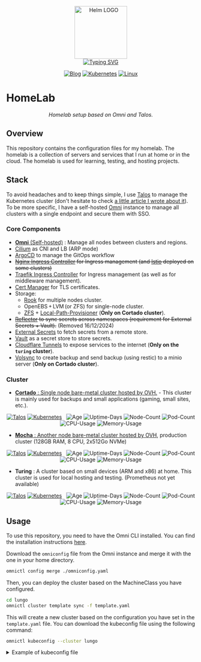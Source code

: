 
<p align="center">
    <img src="https://avatars.githubusercontent.com/u/82603435?v=4" width="140px" alt="Helm LOGO"/>
    <br>
    <a href="https://a-cup-of.coffee"><img src="https://readme-typing-svg.herokuapp.com?font=Fira+Code&pause=1000&center=true&vCenter=true&width=435&lines=Homelab+made+simple;Talos+go+brrrrr;GitOps+FTW;No+inspiration+for+what+I'm+going+to+write+here" alt="Typing SVG" /></a>
</p>

<div align="center">

  [![Blog](https://img.shields.io/badge/Blog-blue?style=for-the-badge&logo=buymeacoffee&logoColor=white)](https://a-cup-of.coffee/)
  [![Kubernetes](https://img.shields.io/badge/Kubernetes-v1.31.3-blue?style=for-the-badge&logo=kubernetes&logoColor=white)](https://kubernetes.io/)
  [![Linux](https://img.shields.io/badge/Talos-v1.8.3-blue?style=for-the-badge&logo=linux&logoColor=white)](https://talos.dev/)

</div>

# HomeLab

<div align="center">

*Homelab setup based on Omni and Talos.*

</div>

## Overview

This repository contains the configuration files for my homelab. The homelab is a collection of servers and services that I run at home or in the cloud. The homelab is used for learning, testing, and hosting projects.

## Stack 

To avoid headaches and to keep things simple, I use [Talos](https://www.talos.dev/) to manage the Kubernetes cluster (don't hesitate to check [a little article I wrote about it](https://a-cup-of.coffee/blog/talos/)). To be more specific, I have a self-hosted [Omni](https://www.siderolabs.com/platform/saas-for-kubernetes/) instance to manage all clusters with a single endpoint and secure them with SSO.

### Core Components

- [**Omni** (Self-hosted)](https://www.siderolabs.com/platform/saas-for-kubernetes/) : Manage all nodes between clusters and regions.
- [Cilium](https://cilium.io/) as CNI and LB (ARP mode)
- [ArgoCD](https://argoproj.github.io/argo-cd/) to manage the GitOps workflow
- ~~[Nginx Ingress Controller](https://kubernetes.github.io/ingress-nginx/) for Ingress management (and [Istio](https://istio.io/) deployed on some clusters)~~
- [Traefik Ingress Controller](https://doc.traefik.io/traefik/getting-started/install-traefik/#use-the-helm-chart) for Ingress management (as well as for middleware management). 
- [Cert Manager](https://cert-manager.io/) for TLS certificates.
- Storage:
  - [Rook](https://rook.io/) for multiple nodes cluster.
  - OpenEBS + LVM (or ZFS) for single-node cluster.
  - [ZFS](https://openzfs.github.io/openzfs-docs/) + [Local-Path-Provisioner](https://github.com/rancher/local-path-provisioner) (**Only on Cortado cluster**).
- ~~[Reflector](https://github.com/emberstack/kubernetes-reflector/blob/main/README.md) to sync secrets across namespaces (requirement for External Secrets + Vault).~~ (Removed 16/12/2024)
- [External Secrets](https://external-secrets.io/latest/) to fetch secrets from a remote store.
- [Vault](https://www.vaultproject.io/) as a secret store to store secrets.
- [Cloudflare Tunnels](https://developers.cloudflare.com/cloudflare-one/connections/connect-networks/) to expose services to the internet (**Only on the `turing` cluster**).
- [Volsync](https://github.com/backube/volsync) to create backup and send backup (using restic) to a minio server (**Only on Cortado cluster**).

### Cluster

- [**Cortado** : Single node bare-metal cluster hosted by OVH.](https://github.com/qjoly/GitOps/tree/main/cortado) - This cluster is mainly used for backups and small applications (gaming, small sites, etc.).
<div align="center">

[![Talos](https://img.shields.io/endpoint?url=https%3A%2F%2Fkromgo.cortado.thoughtless.eu%2Ftalos_version&style=flat-square&logo=talos&logoColor=white&color=red&label=%20)](https://talos.dev)
[![Kubernetes](https://img.shields.io/endpoint?url=https%3A%2F%2Fkromgo.cortado.thoughtless.eu%2Fkubernetes_version&style=flat-square&logo=kubernetes&logoColor=white&color=blue&label=%20)](https://kubernetes.io)&nbsp;&nbsp;
![Age](https://img.shields.io/endpoint?url=https%3A%2F%2Fkromgo.cortado.thoughtless.eu%2Fcluster_age_days&style=flat-square&label=Age)
![Uptime-Days](https://img.shields.io/endpoint?url=https%3A%2F%2Fkromgo.cortado.thoughtless.eu%2Fcluster_uptime_days&style=flat-square&label=Uptime)
![Node-Count](https://img.shields.io/endpoint?url=https%3A%2F%2Fkromgo.cortado.thoughtless.eu%2Fcluster_node_count&style=flat-square&label=Nodes)
![Pod-Count](https://img.shields.io/endpoint?url=https%3A%2F%2Fkromgo.cortado.thoughtless.eu%2Fcluster_pod_count&style=flat-square&label=Pods)
![CPU-Usage](https://img.shields.io/endpoint?url=https%3A%2F%2Fkromgo.cortado.thoughtless.eu%2Fcluster_cpu_usage&style=flat-square&label=CPU)
![Memory-Usage](https://img.shields.io/endpoint?url=https%3A%2F%2Fkromgo.cortado.thoughtless.eu%2Fcluster_memory_usage&style=flat-square&label=Memory)

</div>

- [**Mocha** : Another node bare-metal cluster hosted by OVH](https://github.com/qjoly/GitOps/tree/main/mocha), production cluster (128GB RAM, 8 CPU, 2x512Go NVMe)
<div align="center">

[![Talos](https://img.shields.io/endpoint?url=https%3A%2F%2Fkromgo.mocha.thoughtless.eu%2Ftalos_version&style=flat-square&logo=talos&logoColor=white&color=red&label=%20)](https://talos.dev)
[![Kubernetes](https://img.shields.io/endpoint?url=https%3A%2F%2Fkromgo.mocha.thoughtless.eu%2Fkubernetes_version&style=flat-square&logo=kubernetes&logoColor=white&color=blue&label=%20)](https://kubernetes.io)&nbsp;&nbsp;
![Age](https://img.shields.io/endpoint?url=https%3A%2F%2Fkromgo.mocha.thoughtless.eu%2Fcluster_age_days&style=flat-square&label=Age)
![Uptime-Days](https://img.shields.io/endpoint?url=https%3A%2F%2Fkromgo.mocha.thoughtless.eu%2Fcluster_uptime_days&style=flat-square&label=Uptime)
![Node-Count](https://img.shields.io/endpoint?url=https%3A%2F%2Fkromgo.mocha.thoughtless.eu%2Fcluster_node_count&style=flat-square&label=Nodes)
![Pod-Count](https://img.shields.io/endpoint?url=https%3A%2F%2Fkromgo.mocha.thoughtless.eu%2Fcluster_pod_count&style=flat-square&label=Pods)
![CPU-Usage](https://img.shields.io/endpoint?url=https%3A%2F%2Fkromgo.mocha.thoughtless.eu%2Fcluster_cpu_usage&style=flat-square&label=CPU)
![Memory-Usage](https://img.shields.io/endpoint?url=https%3A%2F%2Fkromgo.mocha.thoughtless.eu%2Fcluster_memory_usage&style=flat-square&label=Memory)

</div>

- **Turing** : A cluster based on small devices (ARM and x86) at home. This cluster is used for local hosting and testing. (Prometheus not yet available)
<div align="center">

[![Talos](https://img.shields.io/endpoint?url=https%3A%2F%2Fkromgo.turing.thoughtless.eu%2Ftalos_version&style=flat-square&logo=talos&logoColor=white&color=red&label=%20)](https://talos.dev)
[![Kubernetes](https://img.shields.io/endpoint?url=https%3A%2F%2Fkromgo.turing.thoughtless.eu%2Fkubernetes_version&style=flat-square&logo=kubernetes&logoColor=white&color=blue&label=%20)](https://kubernetes.io)&nbsp;&nbsp;
![Age](https://img.shields.io/endpoint?url=https%3A%2F%2Fkromgo.turing.thoughtless.eu%2Fcluster_age_days&style=flat-square&label=Age)
![Uptime-Days](https://img.shields.io/endpoint?url=https%3A%2F%2Fkromgo.turing.thoughtless.eu%2Fcluster_uptime_days&style=flat-square&label=Uptime)
![Node-Count](https://img.shields.io/endpoint?url=https%3A%2F%2Fkromgo.turing.thoughtless.eu%2Fcluster_node_count&style=flat-square&label=Nodes)
![Pod-Count](https://img.shields.io/endpoint?url=https%3A%2F%2Fkromgo.turing.thoughtless.eu%2Fcluster_pod_count&style=flat-square&label=Pods)
![CPU-Usage](https://img.shields.io/endpoint?url=https%3A%2F%2Fkromgo.turing.thoughtless.eu%2Fcluster_cpu_usage&style=flat-square&label=CPU)
![Memory-Usage](https://img.shields.io/endpoint?url=https%3A%2F%2Fkromgo.turing.thoughtless.eu%2Fcluster_memory_usage&style=flat-square&label=Memory)

</div>


## Usage

To use this repository, you need to have the Omni CLI installed. You can find the installation instructions [here](https://omni.siderolabs.com/how-to-guides/install-and-configure-omnictl).

Download the `omniconfig` file from the Omni instance and merge it with the one in your home directory.

```bash
omnictl config merge ./omniconfig.yaml
```

Then, you can deploy the cluster based on the MachineClass you have configured.

```bash
cd lungo
omnictl cluster template sync -f template.yaml
```

This will create a new cluster based on the configuration you have set in the `template.yaml` file. You can download the kubeconfig file using the following command:

```bash
omnictl kubeconfig --cluster lungo
```

<details>
<summary>Example of kubeconfig file</summary>

```yaml
apiVersion: v1
kind: Config
clusters:
  - cluster:
      server: https://omni.home.une-tasse-de.cafe:8100/
    name: omni-lungo
contexts:
  - context:
      cluster: omni-lungo
      namespace: default
      user: omni-lungo-quentinj@une-pause-cafe.fr
    name: omni-lungo
current-context: omni-lungo
users:
- name: omni-lungo-quentinj@une-pause-cafe.fr
  user:
    exec:
      apiVersion: client.authentication.k8s.io/v1beta1
      args:
        - oidc-login
        - get-token
        - --oidc-issuer-url=https://omni.home.une-tasse-de.cafe/oidc
        - --oidc-client-id=native
        - --oidc-extra-scope=cluster:lungo
      command: kubectl
      env: null
      provideClusterInfo: false
```
</details>

